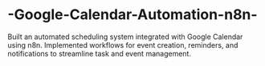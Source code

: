 # -Google-Calendar-Automation-n8n-
Built an automated scheduling system integrated with Google Calendar using n8n. Implemented workflows for event creation, reminders, and notifications to streamline task and event management.
